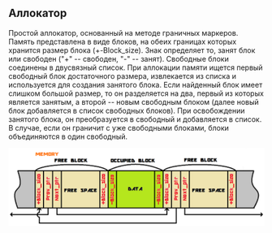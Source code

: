 ## Аллокатор

Простой аллокатор, основанный на методе граничных маркеров. Память представлена в виде блоков, на обеих границах которых хранится размер блока (+-Block_size). Знак определяет то, занят блок или свободен ("+" -- свободен, "-" -- занят). Свободные блоки соединены в двусвязный список. При аллокации памяти ищется первый свободный блок достаточного размера, извлекается из списка и используется для создания занятого блока. Если найденный блок имеет слишком большой размер, то он разделяется на два, первый из которых является занятым, а второй -- новым свободным блоком (далее новый блок добавляется в список свободных блоков). При освобождении занятого блока, он преобразуется в свободный и добавляется в список. В случае, если он граничит с уже свободными блоками, блоки объединяются в один свободный.

![Структура](pic.png)	

